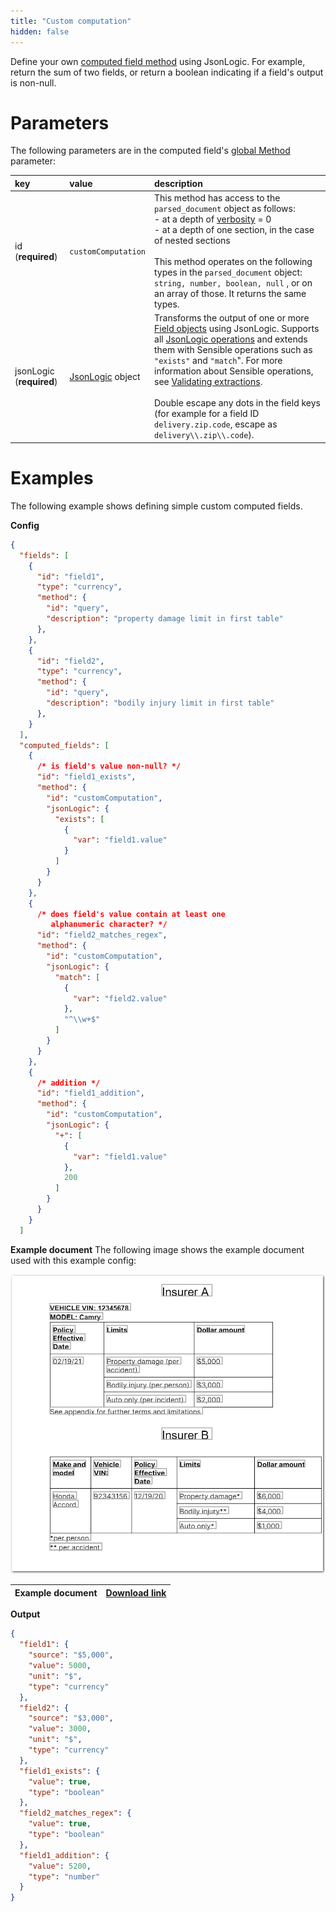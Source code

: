 ```yaml
---
title: "Custom computation"
hidden: false
---
```


Define your own [computed field method](doc:computed-field-methods) using JsonLogic. For example, return the sum of two fields, or return a boolean indicating if a field's output is non-null.

Parameters
====

The following parameters are in the computed field's [global Method](doc:computed-field-methods#parameters) parameter: 


| key                      | value                                      | description                                                  |
| :----------------------- | :----------------------------------------- | :----------------------------------------------------------- |
| id (**required**)        | `customComputation`                        | This method has access to the  `parsed_document` object as follows: <br/>- at a depth of [verbosity](doc:verbosity) = 0<br/>- at a depth of one section, in the case of nested sections<br/><br/>This method operates on the following types in the `parsed_document`  object: `string, number, boolean, null` , or on an array of those.  It returns the same types. |
| jsonLogic (**required**) | [JsonLogic](https://jsonlogic.com/) object | Transforms the output of one or more [Field objects](https://docs.sensible.so/docs/field-query-object) using JsonLogic. Supports all [JsonLogic operations](https://jsonlogic.com/operations.html) and extends them with Sensible operations such as `"exists"` and `"match`". For more information about Sensible operations, see  [Validating extractions](doc:validate-extractions#parameters).<br/><br/>Double escape any dots in the field keys (for example for a field ID `delivery.zip.code`, escape as `delivery\\.zip\\.code`). |

Examples
====

The following example shows defining simple custom computed fields.

**Config**

```json
{
  "fields": [
    {
      "id": "field1",
      "type": "currency",
      "method": {
        "id": "query",
        "description": "property damage limit in first table"
      },
    },
    {
      "id": "field2",
      "type": "currency",
      "method": {
        "id": "query",
        "description": "bodily injury limit in first table"
      },
    }
  ],
  "computed_fields": [
    {
      /* is field's value non-null? */
      "id": "field1_exists",
      "method": {
        "id": "customComputation",
        "jsonLogic": {
          "exists": [
            {
              "var": "field1.value"
            }
          ]
        }
      }
    },
    {
      /* does field's value contain at least one 
         alphanumeric character? */
      "id": "field2_matches_regex",
      "method": {
        "id": "customComputation",
        "jsonLogic": {
          "match": [
            {
              "var": "field2.value"
            },
            "^\\w+$"
          ]
        }
      }
    },
    {
      /* addition */
      "id": "field1_addition",
      "method": {
        "id": "customComputation",
        "jsonLogic": {
          "+": [
            {
              "var": "field1.value"
            },
            200
          ]
        }
      }
    }
  ]


```

**Example document**
The following image shows the example document used with this example config:

![Click to enlarge](https://raw.githubusercontent.com/sensible-hq/sensible-docs/main/readme-sync/assets/v0/images/final/add_computed_fields_1.png)

| Example document | [Download link](https://raw.githubusercontent.com/sensible-hq/sensible-docs/main/readme-sync/assets/v0/pdfs/add_computed_fields.pdf) |
| ---------------- | ------------------------------------------------------------ |

**Output**

```json
{
  "field1": {
    "source": "$5,000",
    "value": 5000,
    "unit": "$",
    "type": "currency"
  },
  "field2": {
    "source": "$3,000",
    "value": 3000,
    "unit": "$",
    "type": "currency"
  },
  "field1_exists": {
    "value": true,
    "type": "boolean"
  },
  "field2_matches_regex": {
    "value": true,
    "type": "boolean"
  },
  "field1_addition": {
    "value": 5200,
    "type": "number"
  }
}
```
